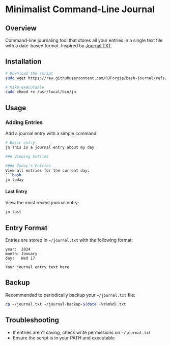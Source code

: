 # Minimalist Command-Line Journal

## Overview
Command-line journaling tool that stores all your entries in a single text file with a date-based format. Inspired by [Journal.TXT](https://journaltxt.github.io/).

## Installation
```bash
# Download the script
sudo wget https://raw.githubusercontent.com/RJForgie/bash-journal/refs/heads/main/journal.sh -O /usr/local/bin/jn

# Make executable
sudo chmod +x /usr/local/bin/jn
```

## Usage

### Adding Entries
Add a journal entry with a simple command:
```bash
# Basic entry
jn This is a journal entry about my day

### Viewing Entries

#### Today's Entries
View all entries for the current day:
```bash
jn today
```

#### Last Entry
View the most recent journal entry:
```bash
jn last
```

## Entry Format
Entries are stored in `~/journal.txt` with the following format:
```
year:  2024
month: January
day:   Wed 17
---
Your journal entry text here
```

## Backup
Recommended to periodically backup your `~/journal.txt` file:
```bash
cp ~/journal.txt ~/journal-backup-$(date +%Y%m%d).txt
```

## Troubleshooting
- If entries aren't saving, check write permissions on `~/journal.txt`
- Ensure the script is in your PATH and executable

